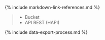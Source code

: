 {% include markdown-link-references.md %}

>* Bucket 
>* API REST (HAPI)


{% include data-export-process.md %}